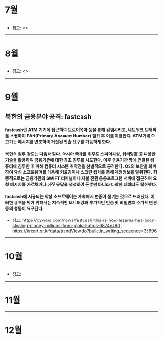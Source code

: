 # 7월
## 
#### 

* 참고: <>

----------------------------------------------------------------------

# 8월
## 
####

* 참고: <>

----------------------------------------------------------------------

# 9월
## 북한의 금융분야 공격: fastcash
#### fastcash란 ATM 기기에 접근하여 트로이목마 등을 통해 감염시키고, 네트워크 트래픽을 스캔하여 PAN(Primary Account Number) 탈취 후 이를 이용한다. ATM기에 오고가는 메시지를 변조하여 거짓된 인출 요구를 가능하게 한다.
#### 북한의 침투 경로는 다음과 같다. 아시아 국가를 위주로 스피어피싱, 워터링홀 등 다양한 기술을 활용하여 금융기관에 대한 최초 침투를 시도한다. 이후 금융기관 망에 연결된 컴퓨터에 침투한 후 피해 컴퓨터 시스템 취약점을 선별적으로 공격한다. OS의 보안을 회피하여 악성 소프트웨어를 이용해 키로깅이나 스크린 캡처를 통해 계정정보를 탈취한다. 최종적으로는 금융기관의 SWIFT 터미널이나 지불 전환 응용프로그램 서버에 접근하여 요청 메시지를 가로채거나 거짓 응답을 생성하여 돈뿐만 아니라 다양한 데이터도 탈취했다.
#### fastcash에 사용되는 악성 소프트웨어는 계속해서 변종이 생기는 것으로 드러났다. 이러한 공격을 막기 위해서는 지속적인 모니터링과 추가적인 인증 및 비밀번호 주기적 변경 등의 행동이 요구된다. 

* 참고: <https://cyware.com/news/fastcash-this-is-how-lazarus-has-been-stealing-money-millions-from-global-atms-6874e490> , <https://krcert.or.kr/data/trendView.do?bulletin_writing_sequence=35696>

----------------------------------------------------------------------

# 10월
## 
#### 

* 참고: 

----------------------------------------------------------------------

# 11월

----------------------------------------------------------------------

# 12월

</br>
